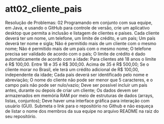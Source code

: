 # att02_cliente_pais
Resolução de Problemas: 02 Programando em conjunto com sua equipe, em Java, e usando o GitHub para controle de versão, crie um aplicativo desktop que permita a inclusão e listagem de clientes e países.  Cada cliente deverá ter um nome, um telefone, um limite de crédito, e um país; Um país deverá ter nome e sigla; Não é permitido mais de um cliente com o mesmo nome; Não é permitido mais de um país com o mesmo nome; O telefone precisa ser validado de acordo com o país; O limite de crédito é dado automaticamente de acordo com a idade: Para clientes até 18 anos o limite é R$ 100,00. Entre 18 e 35 é R$ 300,00. Acima de 35 é R$ 500,00; Se o cliente morar no Brasil, ele terá um crédito adicional de R$ 100,00, independente da idade; Cada país deverá ser identificado pelo nome e abreviação; O nome do cliente não pode ser menor que 5 caracteres, e o campo país não pode ser nulo/vazio; Deve ser possível incluir um país antes, durante ou depois de criar um cliente; Os dados devem ser armazenados em memória RAM por meio de estruturas de dados (arrays, listas, conjuntos); Deve haver uma interface gráfica para interação com usuário (GUI). Submeta o link para o repositório no Github e não esqueça de listar o nome dos membros da sua equipe no arquivo README na raiz do seu repositório.
